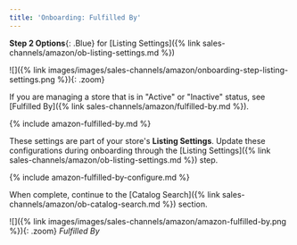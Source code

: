 ```yaml
---
title: 'Onboarding: Fulfilled By' 
---
```



**Step 2 Options**{: .Blue} for [Listing Settings]({% link sales-channels/amazon/ob-listing-settings.md %})

![]({% link images/images/sales-channels/amazon/onboarding-step-listing-settings.png %}){: .zoom}

If you are managing a store that is in "Active" or "Inactive" status, see [Fulfilled By]({% link sales-channels/amazon/fulfilled-by.md %}).

{% include amazon-fulfilled-by.md %}

These settings are part of your store's **Listing Settings**. Update these configurations during onboarding through the [Listing Settings]({% link sales-channels/amazon/ob-listing-settings.md %}) step.

{% include amazon-fulfilled-by-configure.md %}

When complete, continue to the [Catalog Search]({% link sales-channels/amazon/ob-catalog-search.md %}) section.

![]({% link images/images/sales-channels/amazon/amazon-fulfilled-by.png %}){: .zoom}
_Fulfilled By_
